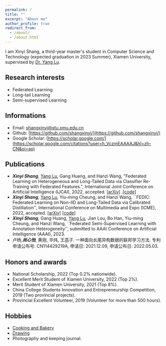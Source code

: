 ```yaml
---
permalink: /
title: ""
excerpt: "About me"
author_profile: true
redirect_from: 
  - /about/
  - /about.html
---
```


I am Xinyi Shang, a third-year master's student in Computer Science and Technology (expected graduation in 2023 Summer), Xiamen University, supervised by [Dr. Yang Lu](https://jasonyanglu.github.io/).

<!-- ## Education
- Sep. 1, 2020 to Now: Master of Computer Science and Technology, School of Information Science and Engineering, Xiamen University.
- Sep. 1, 2016 to Jun. 31, 2020: Bachelor degree in Computer Science and Technology, School of Information and Safety Engineering, Zhongnan University of Economics and Law.-->
## Research interests
- Federated Learning
- Long-tail Learning
- Semi-supervised Learning

## Informations
- Email: shangxinyi@stu.xmu.edu.cn
- Github: [https://github.com/shangxinyi/](https://github.com/shangxinyi/)
- Google Scholar: [https://scholar.google.com/](https://scholar.google.com/citations?user=h_VczmEAAAAJ&hl=zh-CN&oi=ao)

## Publications
- ***Xinyi Shang***, <u>Yang Lu</u>, Gang Huang, and Hanzi Wang, "Federated Learning on Heterogeneous and Long-Tailed Data via Classifier Re-Training with Federated Features.", International Joint Conference on Artificial Intelligence (IJCAI), 2022, accepted.  [[arXiv]](https://arxiv.org/pdf/2204.13399.pdf) .[[code]](https://github.com/shangxinyi/CReFF-FL)
- ***Xinyi Shang***, <u>Yang Lu</u>, Yiu-ming Cheung, and Hanzi Wang, ``FEDIC: Federated Learning on Non-IID and Long-Tailed Data via Calibrated Distillation'', International Conference on Multimedia and Expo (ICME), 2022, accepted.  [[arXiv]](https://arxiv.org/pdf/2205.00172.pdf) [[code]](https://github.com/shangxinyi/FEDIC)
- ***Xinyi Shang***, Gang Huang, <u>Yang Lu</u>, Jian Lou, Bo Han, Yiu-ming Cheung, and Hanzi Wang, ``Federated Semi-Supervised Learning with Annotation Heterogeneity'', submitted to AAAI Conference on Artificial Intelligence (AAAI), 2023.
- 卢杨,***尚心怡***, 黄刚, 华炜, 王菡子. 一种面向长尾异构数据的联邦学习方法. 专利申请公布号: CN114429219A, 申请日: 2021.12.09, 申请公布日: 2022.05.03.

<!--Tip: *Italics* indicate the first author.-->

## Honors and awards
- National Scholarship, 2022 (Top 0.2% nationwide).
- Excellent Merit Student of Xiamen University, 2022 (Top 2%).
- Merit Student of Xiamen University, 2021 (Top 8%).
- China College Students Innovation and Entrepreneurship Competition, 2019 (Two provincial projects).
- Provincial Excellent Volunteer, 2019 (Volunteer for more than 500 hours).

## Hobbies
- [Cooking and Bakery](https://shangxinyi.github.io/bakery.pdf)
- [Drawing](https://shangxinyi.github.io/drawing.pdf)
- Photography and keeping journal.

<!-- This is the front page of a website that is powered by the [academicpages template](https://github.com/academicpages/academicpages.github.io) and hosted on GitHub pages. [GitHub pages](https://pages.github.com) is a free service in which websites are built and hosted from code and data stored in a GitHub repository, automatically updating when a new commit is made to the respository. This template was forked from the [Minimal Mistakes Jekyll Theme](https://mmistakes.github.io/minimal-mistakes/) created by Michael Rose, and then extended to support the kinds of content that academics have: publications, talks, teaching, a portfolio, blog posts, and a dynamically-generated CV. You can fork [this repository](https://github.com/academicpages/academicpages.github.io) right now, modify the configuration and markdown files, add your own PDFs and other content, and have your own site for free, with no ads! An older version of this template powers my own personal website at [stuartgeiger.com](http://stuartgeiger.com), which uses [this Github repository](https://github.com/staeiou/staeiou.github.io).

A data-driven personal website
======
Like many other Jekyll-based GitHub Pages templates, academicpages makes you separate the website's content from its form. The content & metadata of your website are in structured markdown files, while various other files constitute the theme, specifying how to transform that content & metadata into HTML pages. You keep these various markdown (.md), YAML (.yml), HTML, and CSS files in a public GitHub repository. Each time you commit and push an update to the repository, the [GitHub pages](https://pages.github.com/) service creates static HTML pages based on these files, which are hosted on GitHub's servers free of charge.

Many of the features of dynamic content management systems (like Wordpress) can be achieved in this fashion, using a fraction of the computational resources and with far less vulnerability to hacking and DDoSing. You can also modify the theme to your heart's content without touching the content of your site. If you get to a point where you've broken something in Jekyll/HTML/CSS beyond repair, your markdown files describing your talks, publications, etc. are safe. You can rollback the changes or even delete the repository and start over -- just be sure to save the markdown files! Finally, you can also write scripts that process the structured data on the site, such as [this one](https://github.com/academicpages/academicpages.github.io/blob/master/talkmap.ipynb) that analyzes metadata in pages about talks to display [a map of every location you've given a talk](https://academicpages.github.io/talkmap.html).

Getting started
======
1. Register a GitHub account if you don't have one and confirm your e-mail (required!)
1. Fork [this repository](https://github.com/academicpages/academicpages.github.io) by clicking the "fork" button in the top right. 
1. Go to the repository's settings (rightmost item in the tabs that start with "Code", should be below "Unwatch"). Rename the repository "[your GitHub username].github.io", which will also be your website's URL.
1. Set site-wide configuration and create content & metadata (see below -- also see [this set of diffs](http://archive.is/3TPas) showing what files were changed to set up [an example site](https://getorg-testacct.github.io) for a user with the username "getorg-testacct")
1. Upload any files (like PDFs, .zip files, etc.) to the files/ directory. They will appear at https://[your GitHub username].github.io/files/example.pdf.  
1. Check status by going to the repository settings, in the "GitHub pages" section

Site-wide configuration
------
The main configuration file for the site is in the base directory in [_config.yml](https://github.com/academicpages/academicpages.github.io/blob/master/_config.yml), which defines the content in the sidebars and other site-wide features. You will need to replace the default variables with ones about yourself and your site's github repository. The configuration file for the top menu is in [_data/navigation.yml](https://github.com/academicpages/academicpages.github.io/blob/master/_data/navigation.yml). For example, if you don't have a portfolio or blog posts, you can remove those items from that navigation.yml file to remove them from the header. 

Create content & metadata
------
For site content, there is one markdown file for each type of content, which are stored in directories like _publications, _talks, _posts, _teaching, or _pages. For example, each talk is a markdown file in the [_talks directory](https://github.com/academicpages/academicpages.github.io/tree/master/_talks). At the top of each markdown file is structured data in YAML about the talk, which the theme will parse to do lots of cool stuff. The same structured data about a talk is used to generate the list of talks on the [Talks page](https://academicpages.github.io/talks), each [individual page](https://academicpages.github.io/talks/2012-03-01-talk-1) for specific talks, the talks section for the [CV page](https://academicpages.github.io/cv), and the [map of places you've given a talk](https://academicpages.github.io/talkmap.html) (if you run this [python file](https://github.com/academicpages/academicpages.github.io/blob/master/talkmap.py) or [Jupyter notebook](https://github.com/academicpages/academicpages.github.io/blob/master/talkmap.ipynb), which creates the HTML for the map based on the contents of the _talks directory).

**Markdown generator**

I have also created [a set of Jupyter notebooks](https://github.com/academicpages/academicpages.github.io/tree/master/markdown_generator
) that converts a CSV containing structured data about talks or presentations into individual markdown files that will be properly formatted for the academicpages template. The sample CSVs in that directory are the ones I used to create my own personal website at stuartgeiger.com. My usual workflow is that I keep a spreadsheet of my publications and talks, then run the code in these notebooks to generate the markdown files, then commit and push them to the GitHub repository.

How to edit your site's GitHub repository
------
Many people use a git client to create files on their local computer and then push them to GitHub's servers. If you are not familiar with git, you can directly edit these configuration and markdown files directly in the github.com interface. Navigate to a file (like [this one](https://github.com/academicpages/academicpages.github.io/blob/master/_talks/2012-03-01-talk-1.md) and click the pencil icon in the top right of the content preview (to the right of the "Raw | Blame | History" buttons). You can delete a file by clicking the trashcan icon to the right of the pencil icon. You can also create new files or upload files by navigating to a directory and clicking the "Create new file" or "Upload files" buttons. 

Example: editing a markdown file for a talk
![Editing a markdown file for a talk](/images/editing-talk.png)

For more info
------
More info about configuring academicpages can be found in [the guide](https://academicpages.github.io/markdown/). The [guides for the Minimal Mistakes theme](https://mmistakes.github.io/minimal-mistakes/docs/configuration/) (which this theme was forked from) might also be helpful. -->
